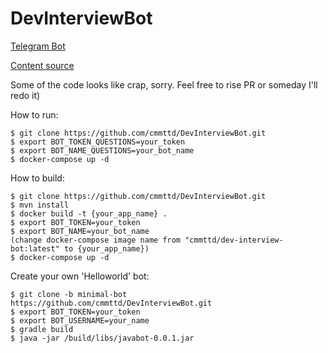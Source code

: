 # DevInterviewBot
[Telegram Bot](https://web.telegram.org/#/im?p=@DevInterviewBot)

[Content source](https://github.com/enhorse/java-interview/)

Some of the code looks like crap, sorry.
Feel free to rise PR or someday I'll redo it)

How to run:
```shell
$ git clone https://github.com/cmmttd/DevInterviewBot.git
$ export BOT_TOKEN_QUESTIONS=your_token
$ export BOT_NAME_QUESTIONS=your_bot_name
$ docker-compose up -d
```

How to build:
```shell
$ git clone https://github.com/cmmttd/DevInterviewBot.git
$ mvn install
$ docker build -t {your_app_name} .
$ export BOT_TOKEN=your_token
$ export BOT_NAME=your_bot_name
(change docker-compose image name from "cmmttd/dev-interview-bot:latest" to {your_app_name})
$ docker-compose up -d
```

Create your own 'Helloworld' bot:
```shell
$ git clone -b minimal-bot https://github.com/cmmttd/DevInterviewBot.git
$ export BOT_TOKEN=your_token
$ export BOT_USERNAME=your_name
$ gradle build
$ java -jar /build/libs/javabot-0.0.1.jar
```